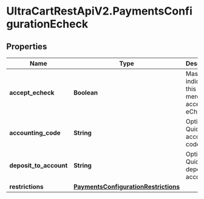 # UltraCartRestApiV2.PaymentsConfigurationEcheck

## Properties
Name | Type | Description | Notes
------------ | ------------- | ------------- | -------------
**accept_echeck** | **Boolean** | Master flag indicating this merchant accepts eChecks | [optional] 
**accounting_code** | **String** | Optional Quickbooks accounting code | [optional] 
**deposit_to_account** | **String** | Optional Quickbooks deposit to account | [optional] 
**restrictions** | [**PaymentsConfigurationRestrictions**](PaymentsConfigurationRestrictions.md) |  | [optional] 


